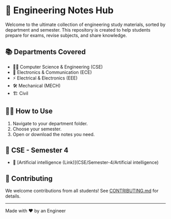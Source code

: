 # 📘 Engineering Notes Hub

Welcome to the ultimate collection of engineering study materials, sorted by department and semester. This repository is created to help students prepare for exams, revise subjects, and share knowledge.

## 📚 Departments Covered
- 👨‍💻 Computer Science & Engineering (CSE)
- 📡 Electronics & Communication (ECE)
- ⚡ Electrical & Electronics (EEE)
- 🛠️ Mechanical (MECH)
- 🏗️ Civil

## 🧑‍🎓 How to Use
1. Navigate to your department folder.
2. Choose your semester.
3. Open or download the notes you need.

## 📂 CSE - Semester 4
- 📘 [Artificial intelligence (Link)](CSE/Semester-4/Artificial intelligence)


## 🙌 Contributing
We welcome contributions from all students! See [CONTRIBUTING.md](CONTRIBUTING.md) for details.

---
Made with ❤️ by an Engineer

